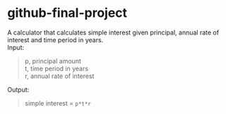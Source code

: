# github-final-project
A calculator that calculates simple interest given principal, annual rate of interest and time period in years.\
Input:
   >p, principal amount\
   >t, time period in years\
   >r, annual rate of interest
>
Output:
   >simple interest = `p*t*r`
